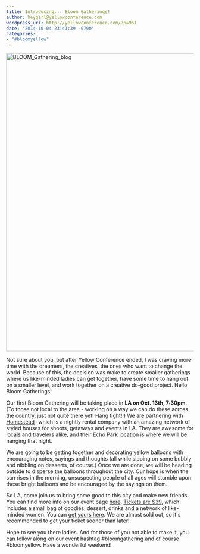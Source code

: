 ```yaml
---
title: Introducing... Bloom Gatherings!
author: heygirl@yellowconference.com
wordpress_url: http://yellowconference.com/?p=951
date: '2014-10-04 23:41:39 -0700'
categories:
- "#bloomyellow"
---
```

<p><a href="http://yellowconference.com/wp-content/uploads/2014/10/BLOOM_Gathering_blog.jpg"><img alt="BLOOM_Gathering_blog" src="http://yellowconference.com/wp-content/uploads/2014/10/BLOOM_Gathering_blog.jpg" width="700" height="802" /></a></p>
<p>Not sure about you, but after Yellow Conference ended, I was craving more time with the dreamers, the creatives, the ones who want to change the world. Because of this, the decision was make to create smaller gatherings where us like-minded ladies can get together, have some time to hang out on a smaller level, and work together on a creative do-good project. Hello Bloom Gatherings!</p>
<p>Our first Bloom Gathering will be taking place in <strong>LA on Oct. 13th, 7:30pm</strong>. (To those not local to the area - working on a way we can do these across the country, just not quite there yet! Hang tight!!) We are partnering with <a href="http://www.homesteadca.com/about.html" target="_blank">Homestead</a>- which is a nightly rental company with an amazing network of styled houses for shoots, getaways and events in LA. They are awesome for locals and travelers alike, and their Echo Park location is where we will be hanging that night.</p>
<p>We are going to be getting together and decorating yellow balloons with encouraging notes, sayings and thoughts (all while sipping on some bubbly and nibbling on desserts, of course.) Once we are done, we will be heading outside to disperse the balloons throughout the city. Our hope is when the sun rises in the morning, unsuspecting people of all ages will stumble upon these bright balloons and be encouraged by the sayings on them.</p>
<p>So LA, come join us to bring some good to this city and make new friends. You can find more info on our event page <a href="http://yellowconference.com/bloomgathering" target="_blank">here</a>. <a href="https://ti.to/yellowconference/bloom-gathering-drinks-doodles" target="_blank">Tickets are $39</a>, which includes a small bag of goodies, dessert, drinks and a network of like-minded women. You can&nbsp;<a href="https://ti.to/yellowconference/bloom-gathering-drinks-doodles" target="_blank">get yours here</a>.&nbsp;We are almost sold out, so it's recommended to get your ticket sooner than later!</p>
<p>Hope to see you there ladies. And for those of you not able to make it, you can follow along on our event hashtag #bloomgathering and of course #bloomyellow. Have a wonderful weekend!</p>
